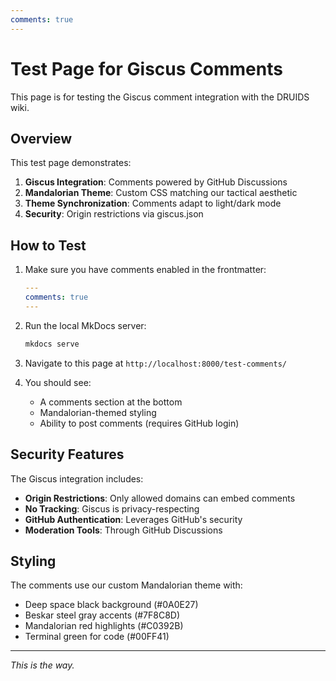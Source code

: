 ```yaml
---
comments: true
---
```


# Test Page for Giscus Comments

This page is for testing the Giscus comment integration with the DRUIDS wiki.

## Overview

This test page demonstrates:

1. **Giscus Integration**: Comments powered by GitHub Discussions
2. **Mandalorian Theme**: Custom CSS matching our tactical aesthetic
3. **Theme Synchronization**: Comments adapt to light/dark mode
4. **Security**: Origin restrictions via giscus.json

## How to Test

1. Make sure you have comments enabled in the frontmatter:

   ```yaml
   ---
   comments: true
   ---
   ```

2. Run the local MkDocs server:

   ```bash
   mkdocs serve
   ```

3. Navigate to this page at `http://localhost:8000/test-comments/`

4. You should see:
   - A comments section at the bottom
   - Mandalorian-themed styling
   - Ability to post comments (requires GitHub login)

## Security Features

The Giscus integration includes:

- **Origin Restrictions**: Only allowed domains can embed comments
- **No Tracking**: Giscus is privacy-respecting
- **GitHub Authentication**: Leverages GitHub's security
- **Moderation Tools**: Through GitHub Discussions

## Styling

The comments use our custom Mandalorian theme with:

- Deep space black background (#0A0E27)
- Beskar steel gray accents (#7F8C8D)
- Mandalorian red highlights (#C0392B)
- Terminal green for code (#00FF41)

---

_This is the way._

